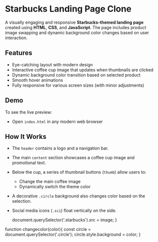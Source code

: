 # Starbucks Landing Page Clone

A visually engaging and responsive **Starbucks-themed landing page** created using **HTML**, **CSS**, and **JavaScript**. The page includes product image swapping and dynamic background color changes based on user interaction.

## Features

- Eye-catching layout with modern design
- Interactive coffee cup image that updates when thumbnails are clicked
- Dynamic background color transition based on selected product
- Smooth hover animations
- Fully responsive for various screen sizes (with minor adjustments)

##  Demo

To see the live preview:
- Open `index.html` in any modern web browser


## How It Works

- The `header` contains a logo and a navigation bar.
- The main `content` section showcases a coffee cup image and promotional text.
- Below the cup, a series of thumbnail buttons (`thumb`) allow users to:
  - Change the main coffee image
  - Dynamically switch the theme color
- A decorative `.circle` background also changes color based on the selection.
- Social media icons (`.sci`) float vertically on the side.

    document.querySelector('.starbucks').src = image;
}

function changecolor(color){
    const circle = document.querySelector('.circle');
    circle.style.background = color;
}
